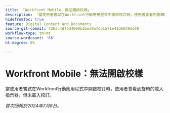 ```yaml
---
title: 「Workfront Mobile：無法開啟校樣」
description: 「當使用者嘗試在Workfront行動應用程式中開啟校訂時，使用者會看到旋轉的載入指示器，但未載入校訂。」
hidefromtoc: true
feature: Digital Content and Documents
source-git-commit: 726ac4d76d4600b1bea9a7db1571e41d6039dd00
workflow-type: tm+mt
source-wordcount: '66'
ht-degree: 0%

---
```



# Workfront Mobile：無法開啟校樣

當使用者嘗試在Workfront行動應用程式中開啟校訂時，使用者會看到旋轉的載入指示器，但未載入校訂。

_首次回報於2024年7月8日。_
